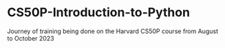 # CS50P-Introduction-to-Python

Journey of training being done on the Harvard CS50P course from August to October 2023
